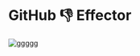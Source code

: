 # GitHub :-1: Effector

![ggggg](https://user-images.githubusercontent.com/16793732/91640114-26f68a80-ea56-11ea-97bd-1099704920d9.gif)
